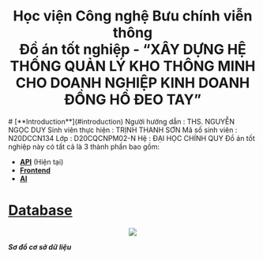 <h1 align="center"> Học viện Công nghệ Bưu chính viễn thông <br/>
    Đồ án tốt nghiệp - 
    “XÂY DỰNG HỆ THỐNG QUẢN LÝ KHO THÔNG MINH CHO DOANH NGHIỆP KINH DOANH ĐỒNG HỒ ĐEO TAY”
</h1>
# [**Introduction**](#introduction)
Người hướng dẫn 	    :	THS. NGUYỄN NGỌC DUY
Sinh viên thực hiện 	:	TRỊNH THANH SƠN
Mã số sinh viên 	    :	N20DCCN134
Lớp	                    :	D20CQCNPM02-N
Hệ              	    :	ĐẠI HỌC CHÍNH QUY
Đồ án tốt nghiệp này có tất cả là 3 thành phần bao gồm:

- [**API**](#) (Hiện tại)
- [**Frontend**](https://github.com/trinhthanhson/watchshop_fe_datn)
- [**AI**](https://github.com/trinhthanhson/AI_Linear_Regression)

# [**Database**](#database)

<p align="center">
    <img src="./erd_manager.png" />
</p>

**_Sơ đồ cơ sở dữ liệu_**

<h3 align="center">
